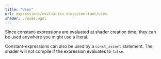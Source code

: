 ```yaml
---
title: "Uses"
url: expressions/evaluation-stage/constant/uses
shader: ./uses.wgsl
---
```


Since constant-expressions are evaluated at shader creation time,
they can be used anywhere you might use a literal.

Constant-expressions can also be used by a `const_assert` statement.
The shader will not compile if the expression evaluates to `false`.
